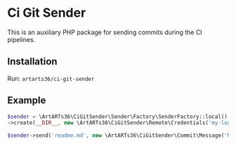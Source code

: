 # Ci Git Sender

This is an auxiliary PHP package for sending commits during the CI pipelines.

## Installation

Run: `artarts36/ci-git-sender`

## Example

```php
$sender = \ArtARTs36\CiGitSender\Sender\Factory\SenderFactory::local()
->create(__DIR__, new \ArtARTs36\CiGitSender\Remote\Credentials('my-login', 'my-token'));

$sender->send('readme.md', new \ArtARTs36\CiGitSender\Commit\Message('My file to {$BRANCH}'));
```
